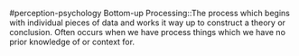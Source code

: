 #perception-psychology 
Bottom-up Processing::The process which begins with individual pieces of data and works it way up to construct a theory or conclusion. Often occurs when we have process things which we have no prior knowledge of or context for.
<!--SR:!2024-02-05,3,250-->